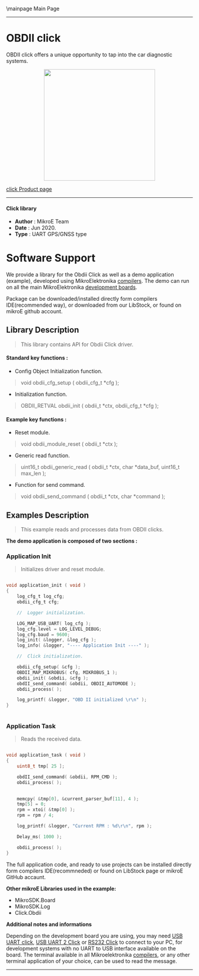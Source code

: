 \mainpage Main Page
 
---
# OBDII click

OBDII click offers a unique opportunity to tap into the car diagnostic systems. 

<p align="center">
  <img src="https://download.mikroe.com/images/click_for_ide/obdii_click.png" height=300px>
</p>

[click Product page](https://www.mikroe.com/obdii-click)

---


#### Click library 

- **Author**        : MikroE Team
- **Date**          : Jun 2020.
- **Type**          : UART GPS/GNSS type


# Software Support

We provide a library for the Obdii Click 
as well as a demo application (example), developed using MikroElektronika 
[compilers](https://shop.mikroe.com/compilers). 
The demo can run on all the main MikroElektronika [development boards](https://shop.mikroe.com/development-boards).

Package can be downloaded/installed directly form compilers IDE(recommended way), or downloaded from our LibStock, or found on mikroE github account. 

## Library Description

> This library contains API for Obdii Click driver.

#### Standard key functions :

- Config Object Initialization function.
> void obdii_cfg_setup ( obdii_cfg_t *cfg ); 
 
- Initialization function.
> OBDII_RETVAL obdii_init ( obdii_t *ctx, obdii_cfg_t *cfg );

#### Example key functions :

- Reset module.
> void obdii_module_reset ( obdii_t *ctx );
 
- Generic read function.
> uint16_t obdii_generic_read ( obdii_t *ctx, char *data_buf, uint16_t max_len );

- Function for send command.
> void obdii_send_command ( obdii_t *ctx, char *command );

## Examples Description

> This example reads and processes data from OBDII clicks. 

**The demo application is composed of two sections :**

### Application Init 

> Initializes driver and reset module.

```c

void application_init ( void )
{
    log_cfg_t log_cfg;
    obdii_cfg_t cfg;

    //  Logger initialization.

    LOG_MAP_USB_UART( log_cfg );
    log_cfg.level = LOG_LEVEL_DEBUG;
    log_cfg.baud = 9600;
    log_init( &logger, &log_cfg );
    log_info( &logger, "---- Application Init ----" );

    //  Click initialization.

    obdii_cfg_setup( &cfg );
    OBDII_MAP_MIKROBUS( cfg, MIKROBUS_1 );
    obdii_init( &obdii, &cfg );
    obdII_send_command( &obdii, OBDII_AUTOMODE );
    obdii_process( );

    log_printf( &logger, "OBD II initialized \r\n" );
}
  
```

### Application Task

> Reads the received data.

```c

void application_task ( void )
{
    uint8_t tmp[ 25 ];

    obdII_send_command( &obdii, RPM_CMD );
    obdii_process( );
        

    memcpy( &tmp[0], &current_parser_buf[11], 4 );
    tmp[5] = 0;
    rpm = xtoi( &tmp[0] );
    rpm = rpm / 4;

    log_printf( &logger, "Current RPM : %d\r\n", rpm );

    Delay_ms( 1000 );

    obdii_process( );
}

```


The full application code, and ready to use projects can be  installed directly form compilers IDE(recommneded) or found on LibStock page or mikroE GitHub accaunt.

**Other mikroE Libraries used in the example:** 

- MikroSDK.Board
- MikroSDK.Log
- Click.Obdii

**Additional notes and informations**

Depending on the development board you are using, you may need 
[USB UART click](https://shop.mikroe.com/usb-uart-click), 
[USB UART 2 Click](https://shop.mikroe.com/usb-uart-2-click) or 
[RS232 Click](https://shop.mikroe.com/rs232-click) to connect to your PC, for 
development systems with no UART to USB interface available on the board. The 
terminal available in all Mikroelektronika 
[compilers](https://shop.mikroe.com/compilers), or any other terminal application 
of your choice, can be used to read the message.



---
